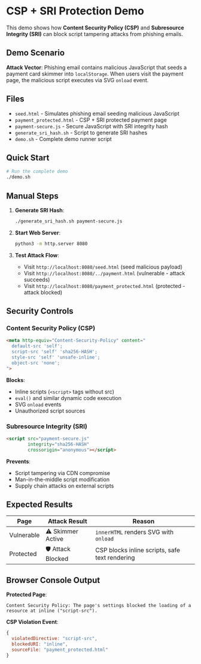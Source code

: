 # CSP + SRI Protection Demo

This demo shows how **Content Security Policy (CSP)** and **Subresource Integrity (SRI)** can block script tampering attacks from phishing emails.

## Demo Scenario

**Attack Vector**: Phishing email contains malicious JavaScript that seeds a payment card skimmer into `localStorage`. When users visit the payment page, the malicious script executes via SVG `onload` event.

## Files

- `seed.html` - Simulates phishing email seeding malicious JavaScript
- `payment_protected.html` - CSP + SRI protected payment page  
- `payment-secure.js` - Secure JavaScript with SRI integrity hash
- `generate_sri_hash.sh` - Script to generate SRI hashes
- `demo.sh` - Complete demo runner script

## Quick Start

```bash
# Run the complete demo
./demo.sh
```

## Manual Steps

1. **Generate SRI Hash**:
   ```bash
   ./generate_sri_hash.sh payment-secure.js
   ```

2. **Start Web Server**:
   ```bash
   python3 -m http.server 8080
   ```

3. **Test Attack Flow**:
   - Visit `http://localhost:8080/seed.html` (seed malicious payload)
   - Visit `http://localhost:8080/../payment.html` (vulnerable - attack succeeds)
   - Visit `http://localhost:8080/payment_protected.html` (protected - attack blocked)

## Security Controls

### Content Security Policy (CSP)
```html
<meta http-equiv="Content-Security-Policy" content="
  default-src 'self';
  script-src 'self' 'sha256-HASH';
  style-src 'self' 'unsafe-inline';
  object-src 'none';
">
```

**Blocks**:
- Inline scripts (`<script>` tags without src)
- `eval()` and similar dynamic code execution
- SVG `onload` events
- Unauthorized script sources

### Subresource Integrity (SRI)
```html
<script src="payment-secure.js" 
        integrity="sha256-HASH" 
        crossorigin="anonymous"></script>
```

**Prevents**:
- Script tampering via CDN compromise
- Man-in-the-middle script modification
- Supply chain attacks on external scripts

## Expected Results

| Page | Attack Result | Reason |
|------|---------------|---------|
| Vulnerable | ⚠️ Skimmer Active | `innerHTML` renders SVG with `onload` |
| Protected | 🛡️ Attack Blocked | CSP blocks inline scripts, safe text rendering |

## Browser Console Output

**Protected Page**:
```
Content Security Policy: The page's settings blocked the loading of a resource at inline ("script-src").
```

**CSP Violation Event**:
```javascript
{
  violatedDirective: "script-src",
  blockedURI: "inline",
  sourceFile: "payment_protected.html"
}
```
